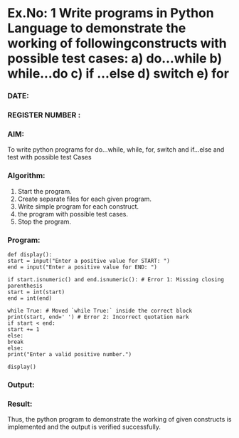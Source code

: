 # Ex.No: 1 Write programs in Python Language to demonstrate the working of followingconstructs with possible test cases: a) do…while b) while…do c) if …else d) switch e) for 

### DATE:                                                                            
### REGISTER NUMBER : 

### AIM:  
To write python programs for do…while, while, for, switch and if…else and test with possible test 
Cases 

### Algorithm:
1. Start the program.
2. Create separate files for each given program.
3. Write simple program for each construct.
4.  the program with possible test cases.
5. Stop the program.
### Program:
```
def display():
start = input("Enter a positive value for START: ")
end = input("Enter a positive value for END: ")

if start.isnumeric() and end.isnumeric(): # Error 1: Missing closing parenthesis
start = int(start)
end = int(end)

while True: # Moved `while True:` inside the correct block
print(start, end=' ') # Error 2: Incorrect quotation mark
if start < end:
start += 1
else:
break
else:
print("Enter a valid positive number.")

display()
```










### Output:









### Result:
Thus, the python program to demonstrate the working of given constructs is implemented and the output is verified successfully.


